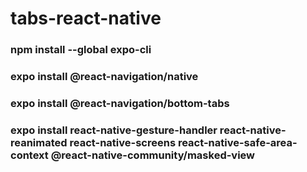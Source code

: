 # tabs-react-native

### npm install --global expo-cli

### expo install @react-navigation/native

### expo install @react-navigation/bottom-tabs

### expo install react-native-gesture-handler react-native-reanimated react-native-screens react-native-safe-area-context @react-native-community/masked-view
